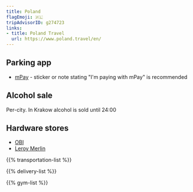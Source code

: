 ```yaml
---
title: Poland
flagEmoji: 🇵🇱
tripAdvisorID: g274723
links:
- title: Poland Travel
  url: https://www.poland.travel/en/
---
```


## Parking app
- [mPay](https://www.mpay.pl) - sticker or note stating "I'm paying with mPay" is recommended

## Alcohol sale
Per-city. In Krakow alcohol is sold until 24:00

## Hardware stores
- [OBI](https://www.obi.pl/)
- [Leroy Merlin](https://www.leroymerlin.pl/sklepy.html)

{{% transportation-list %}}

{{% delivery-list %}}

{{% gym-list %}}
